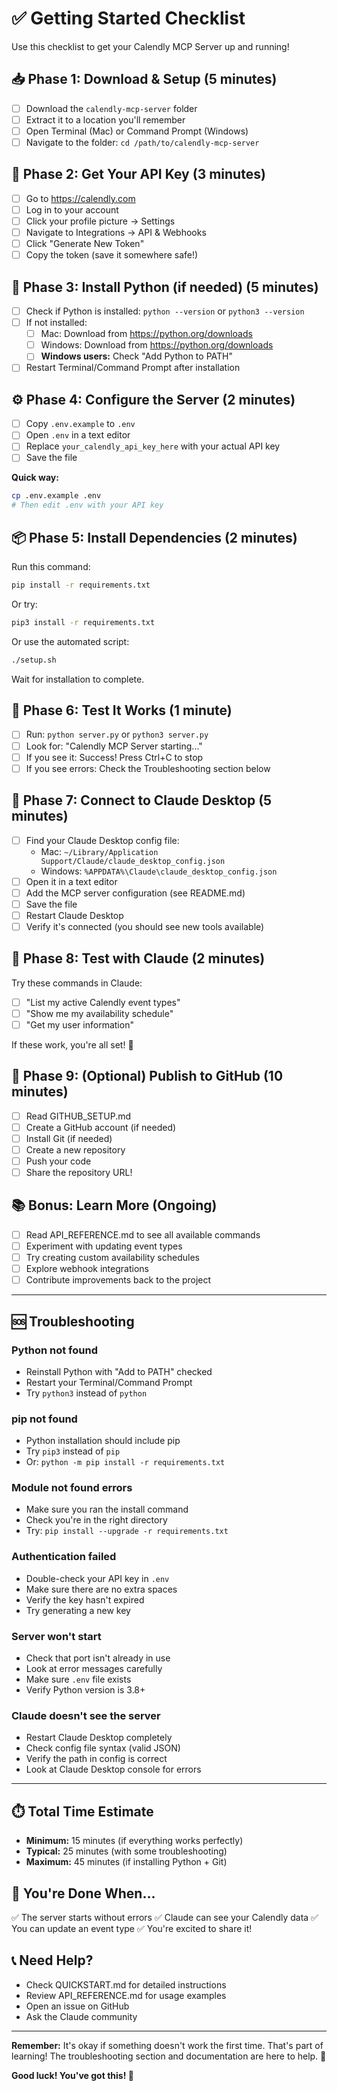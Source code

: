# ✅ Getting Started Checklist

Use this checklist to get your Calendly MCP Server up and running!

## 📥 Phase 1: Download & Setup (5 minutes)

- [ ] Download the `calendly-mcp-server` folder
- [ ] Extract it to a location you'll remember
- [ ] Open Terminal (Mac) or Command Prompt (Windows)
- [ ] Navigate to the folder: `cd /path/to/calendly-mcp-server`

## 🔑 Phase 2: Get Your API Key (3 minutes)

- [ ] Go to https://calendly.com
- [ ] Log in to your account
- [ ] Click your profile picture → Settings
- [ ] Navigate to Integrations → API & Webhooks
- [ ] Click "Generate New Token"
- [ ] Copy the token (save it somewhere safe!)

## 🐍 Phase 3: Install Python (if needed) (5 minutes)

- [ ] Check if Python is installed: `python --version` or `python3 --version`
- [ ] If not installed:
  - [ ] Mac: Download from https://python.org/downloads
  - [ ] Windows: Download from https://python.org/downloads
  - [ ] **Windows users:** Check "Add Python to PATH"
- [ ] Restart Terminal/Command Prompt after installation

## ⚙️ Phase 4: Configure the Server (2 minutes)

- [ ] Copy `.env.example` to `.env`
- [ ] Open `.env` in a text editor
- [ ] Replace `your_calendly_api_key_here` with your actual API key
- [ ] Save the file

**Quick way:**
```bash
cp .env.example .env
# Then edit .env with your API key
```

## 📦 Phase 5: Install Dependencies (2 minutes)

Run this command:
```bash
pip install -r requirements.txt
```

Or try:
```bash
pip3 install -r requirements.txt
```

Or use the automated script:
```bash
./setup.sh
```

Wait for installation to complete.

## 🧪 Phase 6: Test It Works (1 minute)

- [ ] Run: `python server.py` or `python3 server.py`
- [ ] Look for: "Calendly MCP Server starting..."
- [ ] If you see it: Success! Press Ctrl+C to stop
- [ ] If you see errors: Check the Troubleshooting section below

## 🔌 Phase 7: Connect to Claude Desktop (5 minutes)

- [ ] Find your Claude Desktop config file:
  - Mac: `~/Library/Application Support/Claude/claude_desktop_config.json`
  - Windows: `%APPDATA%\Claude\claude_desktop_config.json`
- [ ] Open it in a text editor
- [ ] Add the MCP server configuration (see README.md)
- [ ] Save the file
- [ ] Restart Claude Desktop
- [ ] Verify it's connected (you should see new tools available)

## 🎉 Phase 8: Test with Claude (2 minutes)

Try these commands in Claude:

- [ ] "List my active Calendly event types"
- [ ] "Show me my availability schedule"
- [ ] "Get my user information"

If these work, you're all set! 🎊

## 🐙 Phase 9: (Optional) Publish to GitHub (10 minutes)

- [ ] Read GITHUB_SETUP.md
- [ ] Create a GitHub account (if needed)
- [ ] Install Git (if needed)
- [ ] Create a new repository
- [ ] Push your code
- [ ] Share the repository URL!

## 📚 Bonus: Learn More (Ongoing)

- [ ] Read API_REFERENCE.md to see all available commands
- [ ] Experiment with updating event types
- [ ] Try creating custom availability schedules
- [ ] Explore webhook integrations
- [ ] Contribute improvements back to the project

---

## 🆘 Troubleshooting

### Python not found
- Reinstall Python with "Add to PATH" checked
- Restart your Terminal/Command Prompt
- Try `python3` instead of `python`

### pip not found
- Python installation should include pip
- Try `pip3` instead of `pip`
- Or: `python -m pip install -r requirements.txt`

### Module not found errors
- Make sure you ran the install command
- Check you're in the right directory
- Try: `pip install --upgrade -r requirements.txt`

### Authentication failed
- Double-check your API key in `.env`
- Make sure there are no extra spaces
- Verify the key hasn't expired
- Try generating a new key

### Server won't start
- Check that port isn't already in use
- Look at error messages carefully
- Make sure `.env` file exists
- Verify Python version is 3.8+

### Claude doesn't see the server
- Restart Claude Desktop completely
- Check config file syntax (valid JSON)
- Verify the path in config is correct
- Look at Claude Desktop console for errors

---

## ⏱️ Total Time Estimate

- **Minimum:** 15 minutes (if everything works perfectly)
- **Typical:** 25 minutes (with some troubleshooting)
- **Maximum:** 45 minutes (if installing Python + Git)

## 🎯 You're Done When...

✅ The server starts without errors
✅ Claude can see your Calendly data
✅ You can update an event type
✅ You're excited to share it!

## 📞 Need Help?

- Check QUICKSTART.md for detailed instructions
- Review API_REFERENCE.md for usage examples
- Open an issue on GitHub
- Ask the Claude community

---

**Remember:** It's okay if something doesn't work the first time. That's part of learning! The troubleshooting section and documentation are here to help. 💪

**Good luck! You've got this! 🚀**
